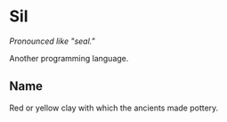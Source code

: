 # Sil

*Pronounced like "seal."*

Another programming language.

## Name
Red or yellow clay with which the ancients made pottery.
